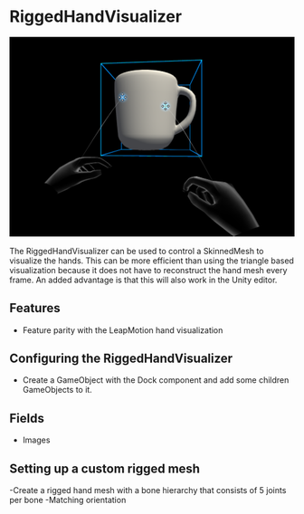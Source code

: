 # RiggedHandVisualizer
![RiggedHandVisualizer](../../../../../Documentation/Images/RiggedHandVisualizer/MRTK_RiggedHandVisualizer_Main.png)

The RiggedHandVisualizer can be used to control a SkinnedMesh to visualize the hands.
This can be more efficient than using the triangle based visualization because it does not have to reconstruct the hand mesh every frame. 
An added advantage is that this will also work in the Unity editor.

## Features
- Feature parity with the LeapMotion hand visualization

## Configuring the RiggedHandVisualizer
- Create a GameObject with the Dock component and add some children GameObjects to it.

## Fields
- Images 

## Setting up a custom rigged mesh

-Create a rigged hand mesh with a bone hierarchy that consists of 5 joints per bone 
-Matching orientation 
